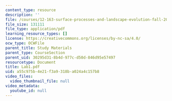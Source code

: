 ```yaml
---
content_type: resource
description: ''
file: /courses/12-163-surface-processes-and-landscape-evolution-fall-2004/a55c975b4e21f3a9318ba024a4c157b8_Lab1.pdf
file_size: 131111
file_type: application/pdf
learning_resource_types: []
license: https://creativecommons.org/licenses/by-nc-sa/4.0/
ocw_type: OCWFile
parent_title: Study Materials
parent_type: CourseSection
parent_uid: 30295d31-8b4d-977c-d50d-846d95e57497
resourcetype: Document
title: Lab1.pdf
uid: a55c975b-4e21-f3a9-318b-a024a4c157b8
video_files:
  video_thumbnail_file: null
video_metadata:
  youtube_id: null
---
```

